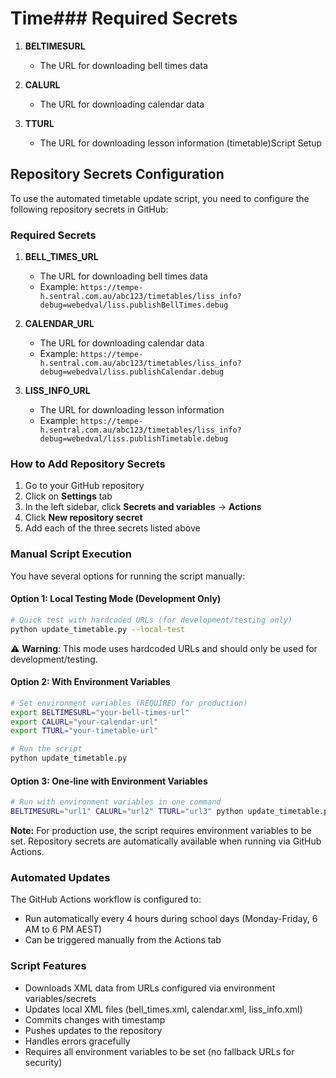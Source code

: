 # Time### Required Secrets

1. **BELTIMESURL**
   - The URL for downloading bell times data

2. **CALURL**
   - The URL for downloading calendar data

3. **TTURL**
   - The URL for downloading lesson information (timetable)Script Setup

## Repository Secrets Configuration

To use the automated timetable update script, you need to configure the following repository secrets in GitHub:

### Required Secrets

1. **BELL_TIMES_URL**
   - The URL for downloading bell times data
   - Example: `https://tempe-h.sentral.com.au/abc123/timetables/liss_info?debug=webedval/liss.publishBellTimes.debug`

2. **CALENDAR_URL**
   - The URL for downloading calendar data
   - Example: `https://tempe-h.sentral.com.au/abc123/timetables/liss_info?debug=webedval/liss.publishCalendar.debug`

3. **LISS_INFO_URL**
   - The URL for downloading lesson information
   - Example: `https://tempe-h.sentral.com.au/abc123/timetables/liss_info?debug=webedval/liss.publishTimetable.debug`

### How to Add Repository Secrets

1. Go to your GitHub repository
2. Click on **Settings** tab
3. In the left sidebar, click **Secrets and variables** → **Actions**
4. Click **New repository secret**
5. Add each of the three secrets listed above

### Manual Script Execution

You have several options for running the script manually:

#### Option 1: Local Testing Mode (Development Only)
```bash
# Quick test with hardcoded URLs (for development/testing only)
python update_timetable.py --local-test
```
⚠️ **Warning**: This mode uses hardcoded URLs and should only be used for development/testing.

#### Option 2: With Environment Variables
```bash
# Set environment variables (REQUIRED for production)
export BELTIMESURL="your-bell-times-url"
export CALURL="your-calendar-url"
export TTURL="your-timetable-url"

# Run the script
python update_timetable.py
```

#### Option 3: One-line with Environment Variables
```bash
# Run with environment variables in one command
BELTIMESURL="url1" CALURL="url2" TTURL="url3" python update_timetable.py
```

**Note:** For production use, the script requires environment variables to be set. Repository secrets are automatically available when running via GitHub Actions.

### Automated Updates

The GitHub Actions workflow is configured to:
- Run automatically every 4 hours during school days (Monday-Friday, 6 AM to 6 PM AEST)
- Can be triggered manually from the Actions tab

### Script Features

- Downloads XML data from URLs configured via environment variables/secrets
- Updates local XML files (bell_times.xml, calendar.xml, liss_info.xml)
- Commits changes with timestamp
- Pushes updates to the repository
- Handles errors gracefully
- Requires all environment variables to be set (no fallback URLs for security)
